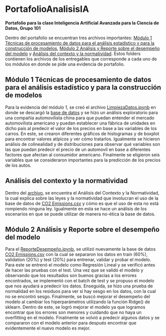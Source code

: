 # PortafolioAnalisisIA
**Portafolio para la clase Inteligencia Artificial Avanzada para la Ciencia de Datos, Grupo 101**

Dentro del portafolio se encuentran tres archivos importantes: [Módulo 1 Técnicas de procesamiento de datos para el análisis estadístico y para la construcción de modelos](LimpiezaDatos.ipynb), [Módulo 2 Análisis y Reporte sobre el desempeño del modelo](ReporteDesempeño.ipynb) y [Análisis del contexto y la normatividad](Análisis_del_Contexto_y_la_Normatividad_-2.pdf). Estos folders contienen los archivos de los entregables que corresponde a cada uno de los módulos en donde se pide una evidencia de portafolio. 


## Módulo 1 Técnicas de procesamiento de datos para el análisis estadístico y para la construcción de modelos
Para la evidencia del módulo 1, se creó el archivo [LimpiezaDatos.ipynb](LimpiezaDatos.ipynb) en donde se descargó la [base de datos](precios_autos-2.csv) y se hizo un análisis exploratorio para una compañía automovilista china para que puedan entender el mercado automovilista americano y puedan establecer una fábrica de unidades en dicho país al predecir el valor de los precios en base a las variables de los carros. En este, se crearon diferentes gráficos de histogramas y de boxplot para encontrar valores atípicos y ver cómo tratarlos. Igualmente se hicieron análisis de colinealidad y de distribuciones para observar qué variables son las que puedan predecir el precio de un automovil en base a diferentes factores que afectan al consumidor americano. Finalmente se eligieron seis variables que se consideraron importantes para la predicción de los precios de los autos.



## Análisis del contexto y la normatividad
Dentro del [archivo](Análisis_del_Contexto_y_la_Normatividad_-2.pdf), se encuentra el Análisis del Contexto y la Normatividad, la cual explica sobre las leyes y la normatividad que involucran el uso de la base de datos de [CO2 Emissions.csv](https://www.kaggle.com/datasets/bhuviranga/co2-emissions?select=CO2+Emissions.csv) y cómo es que el uso de esta no está rompiendo ninguna ley. Igualmente en esta se hace un análisis de los escenarios en que se puede utilizar de manera no-ética la base de datos.



## Módulo 2 Análisis y Reporte sobre el desempeño del modelo
Para el [ReporteDesempeño.ipynb](ReporteDesempeño.ipynb), se utilizó nuevamente la base de datos [CO2 Emissions.csv](https://www.kaggle.com/datasets/bhuviranga/co2-emissions?select=CO2+Emissions.csv) con la cual se separaron los datos en train (60%), validation (20%) y test (20%) para entrenar, validar y probar el modelo. Para este se entrenó el modelo como Regresión Lineal y se verificó antes de hacer las pruebas con el test. Una vez que se validó el modelo y observando que los resultados son buenos gracias a los errores encontrados, se implementó con el batch de test y se propuso el modelo que nos ayudará a predecir los datos. Enseguida, se hizo una prueba de normalidad en los residuos para ver si hay sesgo en los datos, con la cual no se encontró sesgo. Finalmente, se buscó mejorar el desempeño del modelo al cambiar los hiperparámetros utilizando la función Ridge() de sklearn. Dentro de este, se logró mejorar el modelo ya que logramos encontrar que los errores son menores y cuidando que no haya un overfitting en el modelo. Finalmente se volvió a predecir algunos datos y se compararon con el modelo anterior para después encontrar que evidentemente el nuevo modelo es mejor.
